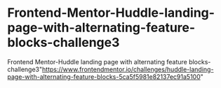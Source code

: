 # Frontend-Mentor-Huddle-landing-page-with-alternating-feature-blocks-challenge3
Frontend Mentor-Huddle landing page with alternating feature blocks-challenge3"https://www.frontendmentor.io/challenges/huddle-landing-page-with-alternating-feature-blocks-5ca5f5981e82137ec91a5100"
